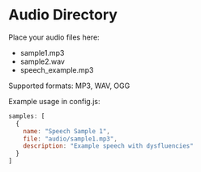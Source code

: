 # Audio Directory

Place your audio files here:
- sample1.mp3
- sample2.wav
- speech_example.mp3

Supported formats: MP3, WAV, OGG

Example usage in config.js:
```javascript
samples: [
  { 
    name: "Speech Sample 1", 
    file: "audio/sample1.mp3", 
    description: "Example speech with dysfluencies" 
  }
]
```

